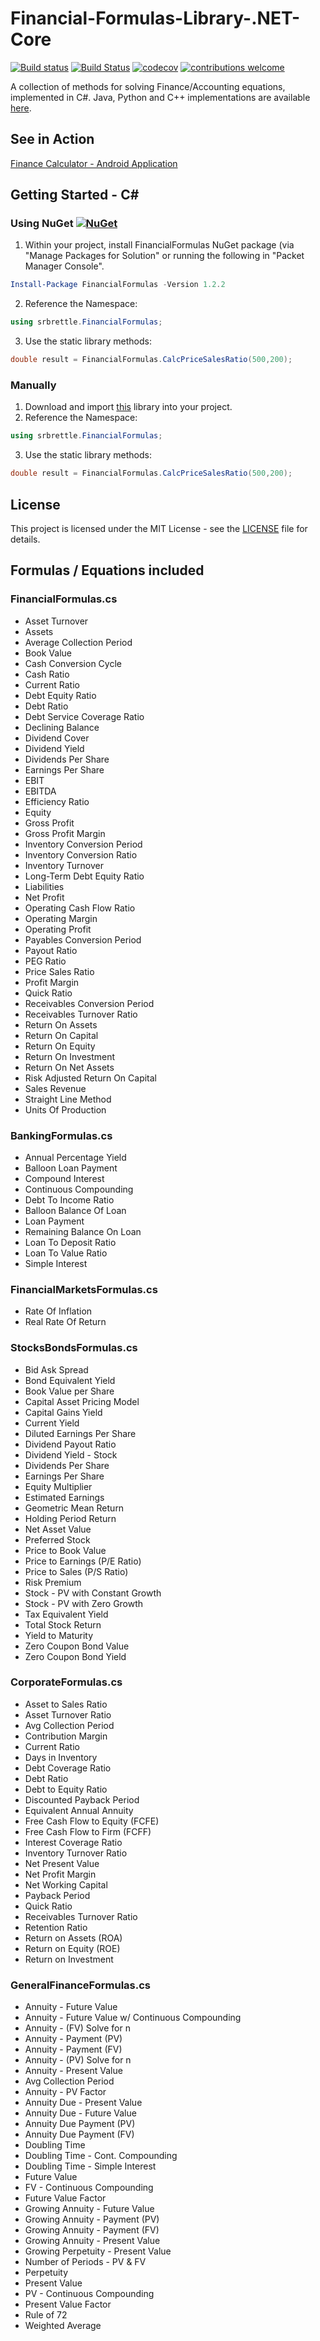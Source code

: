 # Financial-Formulas-Library-.NET-Core 

[![Build status](https://ci.appveyor.com/api/projects/status/iy080gvd0x4gmt3c?svg=true)](https://ci.appveyor.com/project/srbrettle/financial-formulas-api-net-core) [![Build Status](https://travis-ci.org/srbrettle/Financial-Formulas-API-.NET-Core.svg?branch=master)](https://travis-ci.org/srbrettle/Financial-Formulas-API-.NET-Core) [![codecov](https://codecov.io/gh/srbrettle/Financial-Formulas-Library-.NET-Core/branch/master/graph/badge.svg)](https://codecov.io/gh/srbrettle/Financial-Formulas-Library-.NET-Core)
 [![contributions welcome](https://img.shields.io/badge/contributions-welcome-brightgreen.svg?style=flat)](https://github.com/srbrettle/Financial-Formulas-API-.NET-Core/issues)

A collection of methods for solving Finance/Accounting equations, implemented in C#. 
Java, Python and C++ implementations are available [here](https://github.com/srbrettle/Financial-Formulas).

## See in Action

[Finance Calculator - Android Application](https://play.google.com/store/apps/details?id=barwick.financecalculator)

## Getting Started - C#

### Using NuGet [![NuGet](https://img.shields.io/badge/NuGet-1.2.2-blue.svg)](https://www.nuget.org/packages/FinancialFormulas/1.2.2)

1. Within your project, install FinancialFormulas NuGet package (via "Manage Packages for Solution" or running the following in "Packet Manager Console".
```PowerShell
Install-Package FinancialFormulas -Version 1.2.2
```
2. Reference the Namespace:
```c#
using srbrettle.FinancialFormulas;
```
3. Use the static library methods:
```c#
double result = FinancialFormulas.CalcPriceSalesRatio(500,200);
```

### Manually

1. Download and import [this](/main/csharp/) library into your project.
2. Reference the Namespace:
```c#
using srbrettle.FinancialFormulas;
```
3. Use the static library methods:
```c#
double result = FinancialFormulas.CalcPriceSalesRatio(500,200);
```

## License

This project is licensed under the MIT License - see the [LICENSE](/LICENSE) file for details.

## Formulas / Equations included
### FinancialFormulas.cs
* Asset Turnover
* Assets
* Average Collection Period
* Book Value
* Cash Conversion Cycle
* Cash Ratio
* Current Ratio
* Debt Equity Ratio
* Debt Ratio
* Debt Service Coverage Ratio
* Declining Balance
* Dividend Cover
* Dividend Yield
* Dividends Per Share
* Earnings Per Share
* EBIT
* EBITDA
* Efficiency Ratio
* Equity
* Gross Profit
* Gross Profit Margin
* Inventory Conversion Period
* Inventory Conversion Ratio
* Inventory Turnover
* Long-Term Debt Equity Ratio
* Liabilities
* Net Profit
* Operating Cash Flow Ratio
* Operating Margin
* Operating Profit
* Payables Conversion Period
* Payout Ratio
* PEG Ratio
* Price Sales Ratio
* Profit Margin
* Quick Ratio
* Receivables Conversion Period
* Receivables Turnover Ratio
* Return On Assets
* Return On Capital
* Return On Equity
* Return On Investment
* Return On Net Assets
* Risk Adjusted Return On Capital
* Sales Revenue
* Straight Line Method
* Units Of Production
### BankingFormulas.cs
* Annual Percentage Yield
* Balloon Loan Payment
* Compound Interest
* Continuous Compounding
* Debt To Income Ratio
* Balloon Balance Of Loan
* Loan Payment
* Remaining Balance On Loan
* Loan To Deposit Ratio
* Loan To Value Ratio
* Simple Interest
### FinancialMarketsFormulas.cs
* Rate Of Inflation
* Real Rate Of Return
### StocksBondsFormulas.cs
* Bid Ask Spread
* Bond Equivalent Yield
* Book Value per Share
* Capital Asset Pricing Model
* Capital Gains Yield
* Current Yield
* Diluted Earnings Per Share
* Dividend Payout Ratio
* Dividend Yield - Stock
* Dividends Per Share
* Earnings Per Share
* Equity Multiplier
* Estimated Earnings
* Geometric Mean Return
* Holding Period Return
* Net Asset Value
* Preferred Stock
* Price to Book Value
* Price to Earnings (P/E Ratio)
* Price to Sales (P/S Ratio)
* Risk Premium
* Stock - PV with Constant Growth
* Stock - PV with Zero Growth
* Tax Equivalent Yield
* Total Stock Return
* Yield to Maturity
* Zero Coupon Bond Value
* Zero Coupon Bond Yield
### CorporateFormulas.cs
* Asset to Sales Ratio
* Asset Turnover Ratio
* Avg Collection Period
* Contribution Margin
* Current Ratio
* Days in Inventory
* Debt Coverage Ratio
* Debt Ratio
* Debt to Equity Ratio
* Discounted Payback Period
* Equivalent Annual Annuity
* Free Cash Flow to Equity (FCFE)
* Free Cash Flow to Firm (FCFF)
* Interest Coverage Ratio
* Inventory Turnover Ratio
* Net Present Value
* Net Profit Margin
* Net Working Capital
* Payback Period
* Quick Ratio
* Receivables Turnover Ratio
* Retention Ratio
* Return on Assets (ROA)
* Return on Equity (ROE)
* Return on Investment
### GeneralFinanceFormulas.cs
* Annuity - Future Value
* Annuity - Future Value w/ Continuous Compounding
* Annuity - (FV) Solve for n
* Annuity - Payment (PV)
* Annuity - Payment (FV)
* Annuity - (PV) Solve for n
* Annuity - Present Value
* Avg Collection Period
* Annuity - PV Factor
* Annuity Due - Present Value
* Annuity Due - Future Value
* Annuity Due Payment (PV)
* Annuity Due Payment (FV)
* Doubling Time
* Doubling Time - Cont. Compounding
* Doubling Time - Simple Interest
* Future Value
* FV - Continuous Compounding
* Future Value Factor
* Growing Annuity - Future Value
* Growing Annuity - Payment (PV)
* Growing Annuity - Payment (FV)
* Growing Annuity - Present Value
* Growing Perpetuity - Present Value
* Number of Periods - PV & FV
* Perpetuity
* Present Value
* PV - Continuous Compounding
* Present Value Factor
* Rule of 72
* Weighted Average
